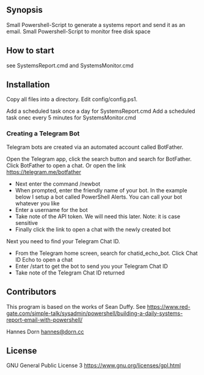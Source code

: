 ## Synopsis

Small Powershell-Script to generate a systems report and send it as an email.
Small Powershell-Script to monitor free disk space

## How to start

see SystemsReport.cmd and SystemsMonitor.cmd

## Installation

Copy all files into a directory. Edit config/config.ps1.

Add a scheduled task once a day for SystemsReport.cmd
Add a scheduled task onec every 5 minutes for SystemsMonitor.cmd

### Creating a Telegram Bot

Telegram bots are created via an automated account called BotFather.

Open the Telegram app, click the search button and search for BotFather.
Click BotFather to open a chat. Or open the link https://telegram.me/botfather

- Next enter the command /newbot
- When prompted, enter the friendly name of your bot. In the example below I setup a bot called PowerShell Alerts. You can call your bot whatever you like
- Enter a username for the bot
- Take note of the API token. We will need this later. Note: it is case sensitive
- Finally click the link to open a chat with the newly created bot

Next you need to find your Telegram Chat ID.

- From the Telegram home screen, search for chatid_echo_bot. Click Chat ID Echo to open a chat
- Enter /start to get the bot to send you your Telegram Chat ID
- Take note of the Telegram Chat ID returned


## Contributors

This program is based on the works of Sean Duffy. See https://www.red-gate.com/simple-talk/sysadmin/powershell/building-a-daily-systems-report-email-with-powershell/

Hannes Dorn
hannes@dorn.cc

## License

GNU General Public License 3
https://www.gnu.org/licenses/gpl.html
